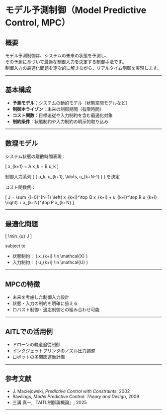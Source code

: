<script type="text/javascript"
  id="MathJax-script"
  async
  src="https://cdn.jsdelivr.net/npm/mathjax@3/es5/tex-mml-chtml.js">
</script>

# モデル予測制御（Model Predictive Control, MPC）

## 概要

モデル予測制御は、システムの未来の状態を予測し、  
その予測に基づいて最適な制御入力を決定する制御手法です。  
制御入力の最適化問題を逐次的に解きながら、リアルタイム制御を実現します。

---

## 基本構成

- **予測モデル**：システムの動的モデル（状態空間モデルなど）  
- **制御ホライゾン**：未来の制御期間（有限時間）  
- **コスト関数**：目標追従や入力制約を含む最適化対象  
- **制約条件**：状態制約や入力制約の明示的取り込み

---

## 数理モデル

システム状態の離散時間表現：

\[
x_{k+1} = A x_k + B u_k
\]

制御入力系列 \( \{ u_k, u_{k+1}, \ldots, u_{k+N-1} \} \) を決定

コスト関数例：

\[
J = \sum_{i=0}^{N-1} \left( x_{k+i}^\top Q x_{k+i} + u_{k+i}^\top R u_{k+i} \right) + x_{k+N}^\top P x_{k+N}
\]

---

## 最適化問題

\[
\min_{u} J
\]

subject to

- 状態制約： \( x_{k+i} \in \mathcal{X} \)  
- 入力制約： \( u_{k+i} \in \mathcal{U} \)

---

## MPCの特徴

- 未来を考慮した制御入力設計  
- 状態・入力の制約を明確に扱える  
- ロバスト制御・適応制御との組み合わせ可能

---

## AITLでの活用例

- ドローンの軌道追従制御  
- インクジェットプリンタのノズル圧力調整  
- ロボットの多関節運動計画

---

## 参考文献

- J. Maciejowski, *Predictive Control with Constraints*, 2002  
- Rawlings, *Model Predictive Control: Theory and Design*, 2009  
- 三溝 真一, 『AITL制御論概論』, 2025  

---
